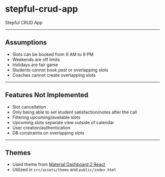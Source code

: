 # stepful-crud-app

Stepful CRUD App

---

## Assumptions

- Slots can be booked from 9 AM to 9 PM  
- Weekends are off limits  
- Holidays are fair game  
- Students cannot book past or overlapping slots  
- Coaches cannot create overlapping slots  

---

## Features Not Implemented

- Slot cancellation  
- Only being able to set student satisfaction/notes after the call  
- Filtering upcoming/available slots  
- Upcoming slots separate view outside of calendar  
- User creation/authentication  
- DB constraints on overlapping slots  

---

## Themes

- Used theme from [Material Dashboard 2 React](https://www.creative-tim.com/product/material-dashboard-react)  
- Utilized in `src/assets/theme` and `public/index.html`  

